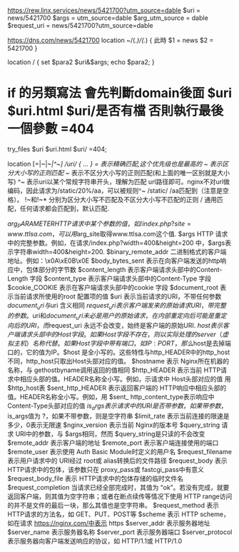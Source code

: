 
https://rew.linx.services/news/5421700?utm_source=dable
$uri = news/5421700
$args = utm_source=dable
$arg_utm_source = dable
$request_uri = news/5421700?utm_source=dable


https://dns.com/news/5421700
location ~/(.*)/(.*) {
    此時 
    $1 = news
    $2 = 5421700
}

location / {
    set $para2 $uri&$args;
    echo $para2;
}

# if 的另類寫法 會先判斷domain後面 $uri $uri.html $uri/是否有檔 否則執行最後一個參數 =404
try_files $uri $uri.html $uri/ =404;

location [=|~|~*|^~] /uri/ { … }
= 表示精确匹配,这个优先级也是最高的
~  表示区分大小写的正则匹配
~* 表示不区分大小写的正则匹配(和上面的唯一区别就是大小写)
^~ 表示uri以某个常规字符串开头，理解为匹配 url路径即可。nginx不对url做编码，因此请求为/static/20%/aa，可以被规则^~ /static/ /aa匹配到（注意是空格）。
!~和!~* 分别为区分大小写不匹配及不区分大小写不匹配的正则
/ 通用匹配，任何请求都会匹配到，默认匹配.


$arg_PARAMETER HTTP 请求中某个参数的值，如/index.php?site=www.ttlsa.com，可以用$arg_site取得www.ttlsa.com这个值.
$args HTTP 请求中的完整参数。例如，在请求/index.php?width=400&height=200 中，$args表示字符串width=400&height=200.
$binary_remote_addr 二进制格式的客户端地址。例如：\x0A\xE0B\x0E
$body_bytes_sent 表示在向客户端发送的http响应中，包体部分的字节数
$content_length 表示客户端请求头部中的Content-Length 字段
$content_type 表示客户端请求头部中的Content-Type 字段
$cookie_COOKIE 表示在客户端请求头部中的cookie 字段
$document_root 表示当前请求所使用的root 配置项的值
$uri 表示当前请求的URI，不带任何参数
$document_uri 与$uri 含义相同
$request_uri 表示客户端发来的原始请求URI，带完整的参数。$uri和$document_uri未必是用户的原始请求，在内部重定向后可能是重定向后的URI，而$request_uri 永远不会改变，始终是客户端的原始URI.
$host 表示客户端请求头部中的Host字段。如果Host字段不存在，则以实际处理的server（虚拟主机）名称代替。如果Host字段中带有端口，如IP:PORT，那么$host是去掉端口的，它的值为IP。$host 是全小写的。这些特性与http_HEADER中的http_host不同，http_host只取出Host头部对应的值。 
$hostname 表示 Nginx所在机器的名称，与 gethostbyname调用返回的值相同 
$http_HEADER 表示当前 HTTP请求中相应头部的值。HEADER名称全小写。例如，示请求中 Host头部对应的值 用 $http_host表 
$sent_http_HEADER 表示返回客户端的 HTTP响应中相应头部的值。HEADER名称全小写。例如，用 $sent_ http_content_type表示响应中 Content-Type头部对应的值 
$is_args 表示请求中的 URI是否带参数，如果带参数，$is_args值为 ?，如果不带参数，则是空字符串 
$limit_rate 表示当前连接的限速是多少，0表示无限速 
$nginx_version 表示当前 Nginx的版本号 
$query_string 请求 URI中的参数，与 $args相同，然而 $query_string是只读的不会改变 
$remote_addr 表示客户端的地址 
$remote_port 表示客户端连接使用的端口 
$remote_user 表示使用 Auth Basic Module时定义的用户名 
$request_filename 表示用户请求中的 URI经过 root或 alias转换后的文件路径 
$request_body 表示 HTTP请求中的包体，该参数只在 proxy_pass或 fastcgi_pass中有意义 
$request_body_file 表示 HTTP请求中的包体存储的临时文件名 
$request_completion 当请求已经全部完成时，其值为 “ok”。若没有完成，就要返回客户端，则其值为空字符串；或者在断点续传等情况下使用 HTTP range访问的并不是文件的最后一块，那么其值也是空字符串。
$request_method 表示 HTTP请求的方法名，如 GET、PUT、POST等 
$scheme 表示 HTTP scheme，如在请求 https://nginx.com/中表示 https 
$server_addr 表示服务器地址 
$server_name 表示服务器名称 
$server_port 表示服务器端口 
$server_protocol 表示服务器向客户端发送响应的协议，如 HTTP/1.1或 HTTP/1.0
